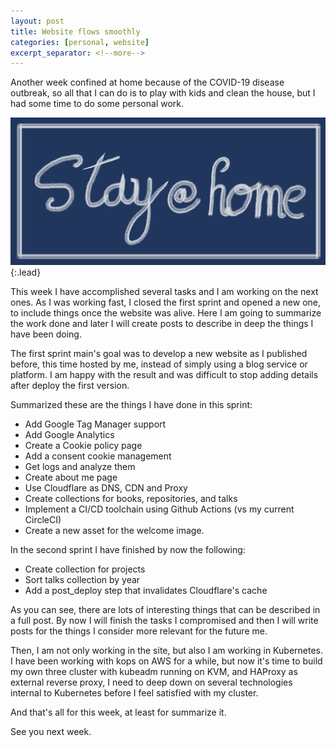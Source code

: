 ```yaml
---
layout: post
title: Website flows smoothly
categories: [personal, website]
excerpt_separator: <!--more-->
---
```


Another week confined at home because of the COVID-19 disease outbreak, so all that I can do is to play with kids and clean the house, but I had some time to do some personal work.

![stay at home](/assets/img/stay_at_home.png){:.lead}


This week I have accomplished several tasks and I am working on the next ones.
  As I was working fast, I closed the first sprint and opened a new one, to
 include things once the website was alive.  Here I am going to summarize the work done and later I will create posts to describe in deep the things I have been doing.

<!--more-->

The first sprint main's goal was to develop a new website as I published before,
 this time hosted by me, instead of simply using a blog service or platform.  I 
 am happy with the result and was difficult to stop adding details after deploy 
 the first version.

Summarized these are the things I have done in this sprint:

* Add Google Tag Manager support
* Add Google Analytics
* Create a Cookie policy page
* Add a consent cookie management
* Get logs and analyze them
* Create about me page
* Use Cloudflare as DNS, CDN and Proxy
* Create collections for books, repositories, and talks 
* Implement a CI/CD toolchain using Github Actions (vs my current CircleCI)
* Create a new asset for the welcome image.

In the second sprint I have finished by now the following:

* Create collection for projects
* Sort talks collection by year
* Add a post_deploy step that invalidates Cloudflare's cache

As you can see, there are lots of interesting things that can be described in a 
 full post.  By now I will finish the tasks I compromised and then I will write
 posts for the things I consider more relevant for the future me.

Then, I am not only working in the site, but also I am working in Kubernetes.  
  I have been working with kops on AWS for a while, but now it's time to build my own three cluster with kubeadm running on KVM, and HAProxy as external reverse proxy, I need to deep down on several technologies internal to Kubernetes before I feel satisfied with my cluster.

And that's all for this week, at least for summarize it.

See you next week.
